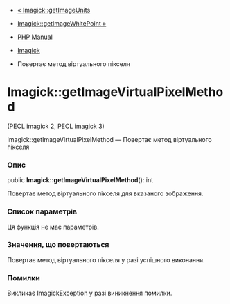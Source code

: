 - [« Imagick::getImageUnits](imagick.getimageunits.md)
- [Imagick::getImageWhitePoint »](imagick.getimagewhitepoint.md)

- [PHP Manual](index.md)
- [Imagick](class.imagick.md)
- Повертає метод віртуального пікселя

# Imagick::getImageVirtualPixelMethod

(PECL imagick 2, PECL imagick 3)

Imagick::getImageVirtualPixelMethod — Повертає метод віртуального
пікселя

### Опис

public **Imagick::getImageVirtualPixelMethod**(): int

Повертає метод віртуального пікселя для вказаного зображення.

### Список параметрів

Ця функція не має параметрів.

### Значення, що повертаються

Повертає метод віртуального пікселя у разі успішного виконання.

### Помилки

Викликає ImagickException у разі виникнення помилки.
